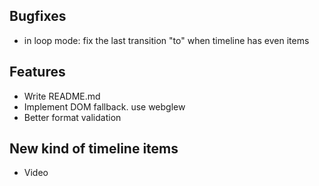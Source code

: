 Bugfixes
------
- in loop mode: fix the last transition "to" when timeline has even items

Features
-------
- Write README.md
- Implement DOM fallback. use webglew
- Better format validation

New kind of timeline items
--------------------------
- Video
